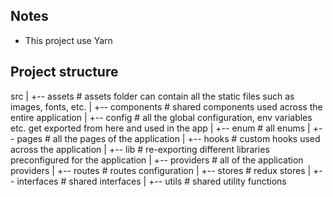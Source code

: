 ## Notes

- This project use Yarn

## Project structure

src
|
+-- assets # assets folder can contain all the static files such as images, fonts, etc.
|
+-- components # shared components used across the entire application
|
+-- config # all the global configuration, env variables etc. get exported from here and used in the app
|
+-- enum # all enums
|
+-- pages # all the pages of the application
|
+-- hooks # custom hooks used across the application
|
+-- lib # re-exporting different libraries preconfigured for the application
|
+-- providers # all of the application providers
|
+-- routes # routes configuration
|
+-- stores # redux stores
|
+-- interfaces # shared interfaces
|
+-- utils # shared utility functions
